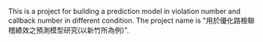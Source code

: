 This is a project for building a prediction model in violation number and callback number in different condition.
The project name is "用於優化路檢聯稽績效之預測模型研究(以新竹所為例)".
